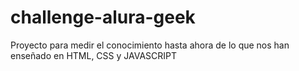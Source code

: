 # challenge-alura-geek
Proyecto para medir el conocimiento hasta ahora de lo que nos han enseñado en HTML, CSS y JAVASCRIPT
